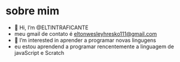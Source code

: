 # sobre mim

- 👋 Hi, I’m @ELTINTRAFICANTE
- meu gmail de contato é eltonwesleyhresko111@gmail.com
- 👀 I’m interested in  aprender a programar  novas lingugens
- eu estou aprendend a programar  rencentemente  a linguagem  de  javaScript e Scratch
